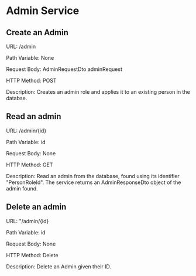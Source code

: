 # Admin Service
## Create an Admin
URL: /admin

Path Variable: None 

Request Body: AdminRequestDto adminRequest

HTTP Method: POST

Description: Creates an admin role and applies it to an existing person in the databse.

## Read an admin
URL: /admin/{id}

Path Variable: id

Request Body: None

HTTP Method: GET

Description: Read an admin from the database, found using its identifier "PersonRoleId". The service returns an AdminResponseDto object of the admin found.

## Delete an admin
URL: "/admin/{id}

Path Variable: id

Request Body: None

HTTP Method: Delete

Description: Delete an Admin given their ID.
